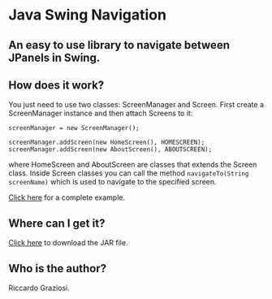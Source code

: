 # Java Swing Navigation
## An easy to use library to navigate between JPanels in Swing.

## How does it work?
You just need to use two classes: ScreenManager and Screen.
First create a ScreenManager instance and then attach Screens to it:

  	screenManager = new ScreenManager();
		
	screenManager.addScreen(new HomeScreen(), HOMESCREEN);
	screenManager.addScreen(new AboutScreen(), ABOUTSCREEN);

where HomeScreen and AboutScreen are classes that extends the Screen class. Inside Screen classes you can call the method ```navigateTo(String screenName)``` which is used to navigate to the specified screen.

[Click here](#) for a complete example.

## Where can I get it?
[Click here](#) to download the JAR file.

## Who is the author?
Riccardo Graziosi.
